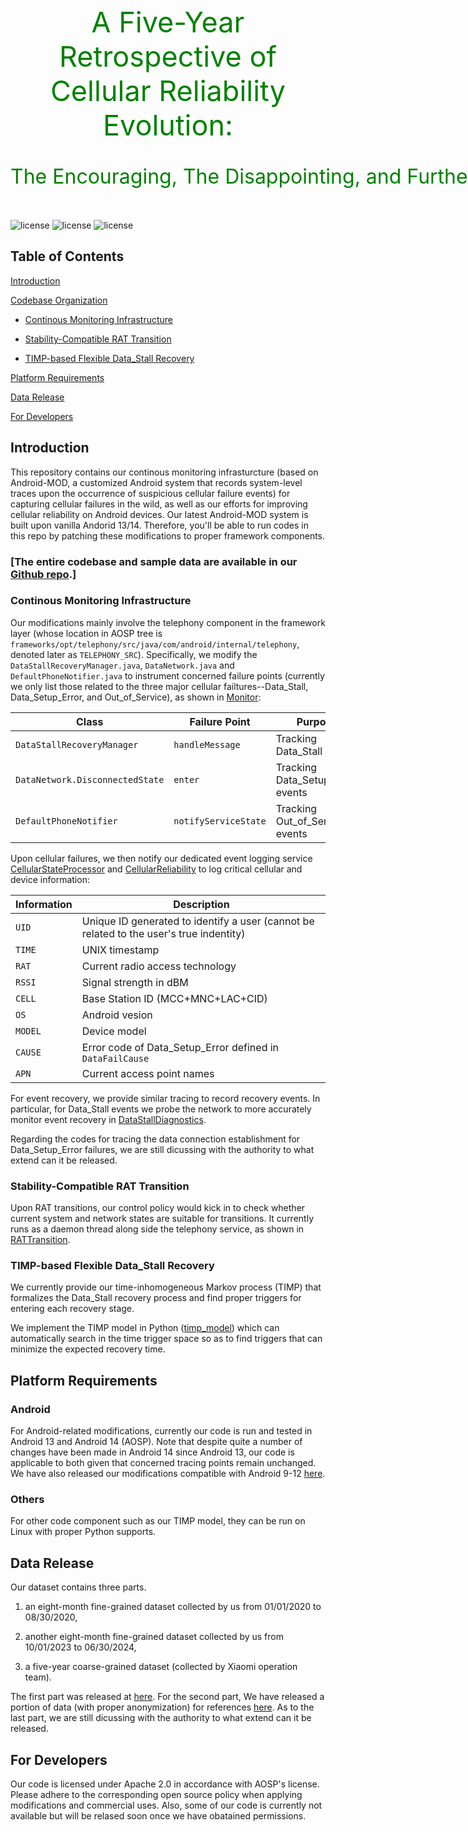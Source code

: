 <head>
    <script src="https://cdn.mathjax.org/mathjax/latest/MathJax.js?config=TeX-AMS-MML_HTMLorMML" type="text/javascript"></script>
    <script type="text/x-mathjax-config">
        MathJax.Hub.Config({
            tex2jax: {
            skipTags: ['script', 'noscript', 'style', 'textarea', 'pre'],
            inlineMath: [['$','$']]
            }
        });
    </script>
</head>
<br />
<center style="font-size:45px;color:green;line-height:-10px"> A Five-Year Retrospective of Cellular Reliability Evolution:</center>
<center style="font-size:32px;color:green;line-height:110px;white-space:nowrap;"> The Encouraging, The Disappointing, and Further Enhancements</center>

![license](https://img.shields.io/badge/Platform-Android-green "Android")
![license](https://img.shields.io/badge/Version-Beta-yellow "Version")
![license](https://img.shields.io/badge/Licence-Apache%202.0-blue.svg "Apache")

## Table of Contents
[Introduction](#introduction)

[Codebase Organization](#codebase-organization)
 - [Continous Monitoring Infrastructure](#continous-monitoring-infrastructure)

 - [Stability-Compatible RAT Transition](#stability-compatible-rat-transition)

 - [TIMP-based Flexible Data_Stall Recovery](#timp-based-flexible-data_stall-recovery)

[Platform Requirements](#platform-requirements)

[Data Release](#data-release)

[For Developers](#for-developers)

## Introduction
This repository contains our continous monitoring infrasturcture (based on Android-MOD, a customized Android system that records system-level traces upon the occurrence of suspicious cellular failure events) for capturing cellular failures in the wild, as well as our efforts for improving cellular reliability on Android devices. Our latest Android-MOD system is built upon vanilla Andorid 13/14. Therefore, you'll be able to run codes in this repo by patching these modifications to proper framework components.

### [The entire codebase and sample data are available in our [Github repo](https://github.com/CellReliabilityEvo/CellReliabilityEvo.github.io).]

### Continous Monitoring Infrastructure
Our modifications mainly involve the telephony component in the framework layer (whose location in AOSP tree is `frameworks/opt/telephony/src/java/com/android/internal/telephony`, denoted later as `TELEPHONY_SRC`).
Specifically, we modify the `DataStallRecoveryManager.java`, `DataNetwork.java` and `DefaultPhoneNotifier.java` to instrument concerned failure points (currently we only list those related to the three major cellular failtures--Data_Stall, Data_Setup_Error, and Out_of_Service), as shown in [Monitor](https://github.com/CellReliabilityEvo/CellReliabilityEvo.github.io/tree/main/monitor):

| Class | Failure Point | Purpose| Location in AOSP |
| ---- | ---- | ---- | ---- |
|   `DataStallRecoveryManager`   |   `handleMessage`   |   Tracking  Data_Stall events  | `TELEPHONY_SRC/data/DataStallRecoveryManager.java` |
|   `DataNetwork.DisconnectedState`   |   `enter`   |   Tracking  Data_Setup_Error events  | `TELEPHONY_SRC/data/DataNetwork.java` |
|   `DefaultPhoneNotifier`   |   `notifyServiceState`   |   Tracking  Out_of_Service events  | `TELEPHONY_SRC/DefaultPhoneNotifier.java` |

Upon cellular failures, we then notify our dedicated event logging service [CellularStateProcessor](https://github.com/CellReliabilityEvo/CellReliabilityEvo.github.io/tree/main/monitor/CellularStateProcessor.java) and [CellularReliability](https://github.com/CellReliabilityEvo/CellReliabilityEvo.github.io/tree/main/monitor/CellularReliability.java) to log critical cellular and device information:

| Information | Description |
| ---- | ---- |
| `UID` | Unique ID generated to identify a user (cannot be related to the user's true indentity) |
| `TIME` | UNIX timestamp |
| `RAT` | Current radio access technology |
| `RSSI` | Signal strength in dBM |
| `CELL`| Base Station ID (MCC+MNC+LAC+CID) |
| `OS` | Android vesion |
| `MODEL` | Device model |
| `CAUSE` | Error code of Data_Setup_Error defined in `DataFailCause` |
| `APN`   | Current access point names |

For event recovery, we provide similar tracing to record recovery events. In particular, for Data_Stall events we probe the network to more accurately monitor event recovery in [DataStallDiagnostics](https://github.com/CellReliabilityEvo/CellReliabilityEvo.github.io/tree/main/monitor/DataStallDiagnostics.java).

Regarding the codes for tracing the data connection establishment for Data_Setup_Error failures, we are still dicussing with the authority to what extend can it be released.

### Stability-Compatible RAT Transition
Upon RAT transitions, our control policy would kick in to check whether current system and network states are suitable for transitions. It currently runs as a daemon thread along side the telephony service, as shown in [RATTransition](https://github.com/CellReliabilityEvo/CellReliabilityEvo.github.io/tree/main/RATTransition.java).

### TIMP-based Flexible Data_Stall Recovery
We currently provide our time-inhomogeneous Markov process (TIMP) that formalizes the Data_Stall recovery process and find proper triggers for entering each recovery stage. 

We implement the TIMP model in Python ([timp_model](https://github.com/CellReliabilityEvo/CellReliabilityEvo.github.io/tree/main/timp/timp_model.py)) which can automatically search in the time trigger space so as to find triggers that can minimize the expected recovery time.

## Platform Requirements
### Android
For Android-related modifications, currently our code is run and tested in Android 13 and Android 14 (AOSP).
Note that despite quite a number of changes have been made in Android 14 since Android 13, our code is applicable to both given that concerned tracing points remain unchanged.
We have also released our modifications compatible with Android 9-12 [here](https://github.com/CellularReliability/CellularReliability.github.io/tree/main/monitor).

### Others
For other code component such as our TIMP model, they can be run on Linux with proper Python supports.

## Data Release
Our dataset contains three parts.

1) an eight-month fine-grained dataset collected by us from 01/01/2020 to 08/30/2020,

2) another eight-month fine-grained dataset collected by us from 10/01/2023 to 06/30/2024,

3) a five-year coarse-grained dataset (collected by Xiaomi operation team). 

The first part was released at [here](https://github.com/CellularReliability/CellularReliability.github.io/tree/main/sample_dataset).
For the second part, We have released a portion of data (with proper anonymization) for references [here](https://github.com/CellReliabilityEvo/CellReliabilityEvo.github.io/tree/main/sample_dataset).
As to the last part, we are still dicussing with the authority to what extend can it be released.

## For Developers
Our code is licensed under Apache 2.0 in accordance with AOSP's license. Please adhere to the corresponding open source policy when applying modifications and commercial uses.
Also, some of our code is currently not available but will be relased soon once we have obatained permissions.




